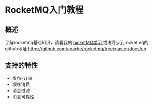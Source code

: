 # RocketMQ入门教程

 ## 概述
 了解rocketmq基础知识，请看我的 [rocketMQ学习](../notes/rocketMQ.md),或者移步到rocketmq的github地址 https://github.com/apache/rocketmq/tree/master/docs/cn


 ## 支持的特性

 - 发布-订阅
 - 顺序消费
 - 消息过滤
 - 消息可靠性
    
